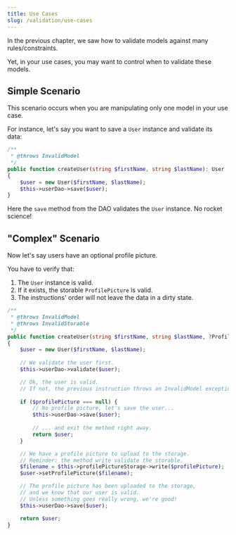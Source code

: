 ```yaml
---
title: Use Cases
slug: /validation/use-cases
---
```


In the previous chapter, we saw how to validate models against many rules/constraints.

Yet, in your use cases, you may want to control when to validate these models.

## Simple Scenario

This scenario occurs when you are manipulating only one model in your use case.

For instance, let's say you want to save a `User` instance and validate its data:

```php
/**
 * @throws InvalidModel
 */
public function createUser(string $firstName, string $lastName): User
{
    $user = new User($firstName, $lastName);
    $this->userDao->save($user);
}
```

Here the `save` method from the DAO validates the `User` instance. No rocket science!

## "Complex" Scenario

Now let's say users have an optional profile picture.

You have to verify that:

1. The `User` instance is valid.
2. If it exists, the storable `ProfilePicture` is valid.
3. The instructions' order will not leave the data in a dirty state.

```php
/**
 * @throws InvalidModel
 * @throws InvalidStorable
 */
public function createUser(string $firstName, string $lastName, ?ProfilePicture $profilePicture = null): User
{
    $user = new User($firstName, $lastName);
    
    // We validate the user first.
    $this->userDao->validate($user);

    // Ok, the user is valid. 
    // If not, the previous instruction throws an InvalidModel exception.
    
    if ($profilePicture === null) {
        // No profile picture, let's save the user...
        $this->userDao->save($user);
        
        // ... and exit the method right away.
        return $user;
    }

    // We have a profile picture to upload to the storage.
    // Reminder: the method write validate the storable.
    $filename = $this->profilePictureStorage->write($profilePicture);
    $user->setProfilePicture($filename);

    // The profile picture has been uploaded to the storage,
    // and we know that our user is valid.
    // Unless something goes really wrong, we're good!
    $this->userDao->save($user);

    return $user;
}
```
